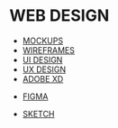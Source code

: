 # WEB DESIGN

- [MOCKUPS]()
- [WIREFRAMES]()
- [UI DESIGN]()
- [UX DESIGN](../../../../../LEVEL-6/ART-%26-DESIGN/DESIGN/GRAPHIC-DESIGN/INTERFACE-DESIGN/UX-DESIGN/UX-DESIGN.md)
- [ADOBE XD]()
<!-- https://www.adobe.com/uk/creativecloud.html -->
<!-- https://en.wikipedia.org/wiki/Adobe_XD -->
- [FIGMA]()
<!-- https://www.figma.com/ -->
- [SKETCH]()
<!-- https://www.sketch.com/ -->